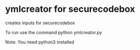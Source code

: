 # ymlcreator for securecodebox

creates inputs for securecodebox

To run use the command python ymlcreator.py

Note: You need python3 installed
